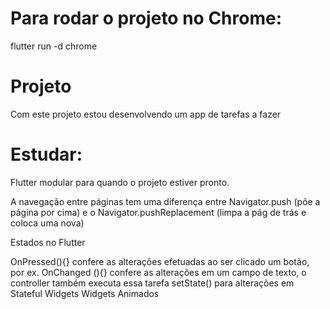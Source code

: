 # Para rodar o projeto no Chrome:

flutter run -d chrome

# Projeto

Com este projeto estou desenvolvendo um app de tarefas a fazer


# Estudar:

Flutter modular para quando o projeto estiver pronto.

A navegação entre páginas tem uma diferença entre Navigator.push (põe a página por cima) e o Navigator.pushReplacement (limpa a pág de trás e coloca uma nova)

Estados no Flutter

OnPressed(){} confere as alterações efetuadas ao ser clicado um botão, por ex.
OnChanged (){} confere as alterações em um campo de texto, o controller também executa essa tarefa
setState() para alterações em Stateful Widgets
Widgets Animados
